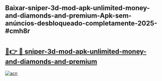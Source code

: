 ## Baixar-sniper-3d-mod-apk-unlimited-money-and-diamonds-and-premium-Apk-sem-anúncios-desbloqueado-completamente-2025-#cmh8r

# <h2><a href="https://ainizakaria.my?title=sniper-3d-mod-apk-unlimited-money-and-diamonds-and-premium&ref=22M">🔗👉 🔴 sniper-3d-mod-apk-unlimited-money-and-diamonds-and-premium</a></h2>

[![acn](https://github.com/user-attachments/assets/0f9c940e-d8b0-45ae-aac7-cd30a18b3e1c)](https://ainizakaria.my?title=sniper-3d-mod-apk-unlimited-money-and-diamonds-and-premium&ref=22M)

